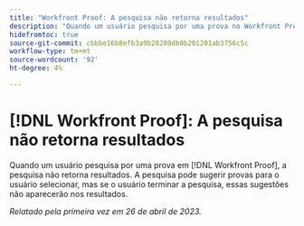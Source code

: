 ```yaml
---
title: "Workfront Proof: A pesquisa não retorna resultados"
description: "Quando um usuário pesquisa por uma prova no Workfront Proof, a pesquisa não retorna resultados. A pesquisa pode sugerir provas para o usuário selecionar, mas se o usuário terminar a pesquisa, essas sugestões não aparecerão nos resultados."
hidefromtoc: true
source-git-commit: cbbbe16b8efb3a9b28280db0b201201ab3756c5c
workflow-type: tm+mt
source-wordcount: '92'
ht-degree: 4%

---
```



# [!DNL Workfront Proof]: A pesquisa não retorna resultados

Quando um usuário pesquisa por uma prova em [!DNL Workfront Proof], a pesquisa não retorna resultados. A pesquisa pode sugerir provas para o usuário selecionar, mas se o usuário terminar a pesquisa, essas sugestões não aparecerão nos resultados.

_Relatado pela primeira vez em 26 de abril de 2023._

